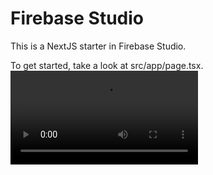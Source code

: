 # Firebase Studio

This is a NextJS starter in Firebase Studio.

To get started, take a look at src/app/page.tsx.
<video controls src="73798-549555720_medium.mp4" title="Title"></video>